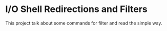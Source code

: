 # I/O Shell Redirections and Filters
This project talk about some commands for filter
and read the simple way.
